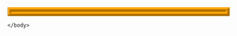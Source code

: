 <!doctype html>
<html>
<head>
    <title>Assignment 1</title>
    <style>.red{
    background-color: red;
      border: 10px orange ridge;
}

.blue{
   background-color: blue;
    border: 10px crimson double ;
  
}

.green{
     background-color: green;
    border: 10px deeppink dotted;
}

div{
    
      width: 100px;
    height: 100px;
    float: left;
    margin: 30px;
    
}
</style>
    </head>
    <body>
        <div class="red"></div>
        <div class = "blue"></div>
        <div class="green"></div>
       
        
        
    </body>

</html>

